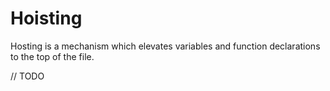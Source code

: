 # Hoisting

<p>Hosting is a mechanism which elevates variables and function declarations to the top of the file.</p>

// TODO
